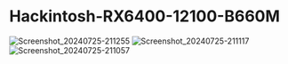# Hackintosh-RX6400-12100-B660M

![Screenshot_20240725-211255](https://github.com/user-attachments/assets/4d21fe07-d807-47b2-8c99-0bff77bad9ab)
![Screenshot_20240725-211117](https://github.com/user-attachments/assets/d0c9180a-743b-402c-9efb-a86a3490527f)
![Screenshot_20240725-211057](https://github.com/user-attachments/assets/98a917dc-b0bc-424d-9942-995b725a980f)
